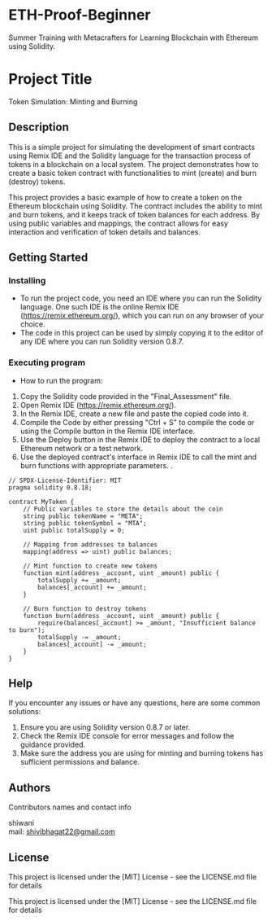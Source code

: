 # ETH-Proof-Beginner
Summer Training with Metacrafters for Learning Blockchain with Ethereum using Solidity.

# Project Title

Token Simulation: Minting and Burning

## Description

This is a simple project for simulating the development of smart contracts using Remix IDE and the Solidity language for the transaction process of tokens in a blockchain on a local system. The project demonstrates how to create a basic token contract with functionalities to mint (create) and burn (destroy) tokens.

This project provides a basic example of how to create a token on the Ethereum blockchain using Solidity. The contract includes the ability to mint and burn tokens, and it keeps track of token balances for each address. By using public variables and mappings, the contract allows for easy interaction and verification of token details and balances.

## Getting Started

### Installing

* To run the project code, you need an IDE where you can run the Solidity language. One such IDE is the online Remix IDE (https://remix.ethereum.org/), which you can run on any browser of your choice.
* The code in this project can be used by simply copying it to the editor of any IDE where you can run Solidity version 0.8.7.

### Executing program

* How to run the program:
1. Copy the Solidity code provided in the "Final_Assessment" file.
2. Open Remix IDE (https://remix.ethereum.org/).
3. In the Remix IDE, create a new file and paste the copied code into it.
4. Compile the Code by either pressing "Ctrl + S" to compile the code or using the Compile button in the Remix IDE interface.
5. Use the Deploy button in the Remix IDE to deploy the contract to a local Ethereum network or a test network.
6. Use the deployed contract's interface in Remix IDE to call the mint and burn functions with appropriate parameters.
.


```solidity
// SPDX-License-Identifier: MIT
pragma solidity 0.8.18;

contract MyToken {
    // Public variables to store the details about the coin
    string public tokenName = "META";
    string public tokenSymbol = "MTA";
    uint public totalSupply = 0;

    // Mapping from addresses to balances
    mapping(address => uint) public balances;

    // Mint function to create new tokens
    function mint(address _account, uint _amount) public {
        totalSupply += _amount;
        balances[_account] += _amount;
    }

    // Burn function to destroy tokens
    function burn(address _account, uint _amount) public {
        require(balances[_account] >= _amount, "Insufficient balance to burn");
        totalSupply -= _amount;
        balances[_account] -= _amount;
    }
}
```

## Help

If you encounter any issues or have any questions, here are some common solutions:

1. Ensure you are using Solidity version 0.8.7 or later.
2. Check the Remix IDE console for error messages and follow the guidance provided.
3. Make sure the address you are using for minting and burning tokens has sufficient permissions and balance.

## Authors

Contributors names and contact info

shiwani  
mail: shivibhagat22@gmail.com


## License

This project is licensed under the [MIT] License - see the LICENSE.md file for details

This project is licensed under the [MIT] License - see the LICENSE.md file for details
